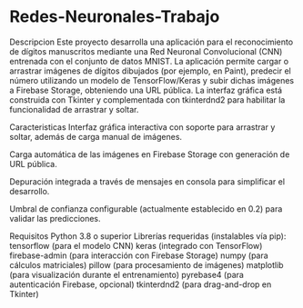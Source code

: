 # Redes-Neuronales-Trabajo

Descripcion
Este proyecto desarrolla una aplicación para el reconocimiento de dígitos manuscritos mediante una Red Neuronal Convolucional (CNN) entrenada con el conjunto de datos MNIST. La aplicación permite cargar o arrastrar imágenes de dígitos dibujados (por ejemplo, en Paint), predecir el número utilizando un modelo de TensorFlow/Keras y subir dichas imágenes a Firebase Storage, obteniendo una URL pública. La interfaz gráfica está construida con Tkinter y complementada con tkinterdnd2 para habilitar la funcionalidad de arrastrar y soltar.

Caracteristicas
Interfaz gráfica interactiva con soporte para arrastrar y soltar, además de carga manual de imágenes.

Carga automática de las imágenes en Firebase Storage con generación de URL pública.

Depuración integrada a través de mensajes en consola para simplificar el desarrollo.

Umbral de confianza configurable (actualmente establecido en 0.2) para validar las predicciones.

Requisitos
Python 3.8 o superior
Librerías requeridas (instalables vía pip):
tensorflow (para el modelo CNN)
keras (integrado con TensorFlow)
firebase-admin (para interacción con Firebase Storage)
numpy (para cálculos matriciales)
pillow (para procesamiento de imágenes)
matplotlib (para visualización durante el entrenamiento)
pyrebase4 (para autenticación Firebase, opcional)
tkinterdnd2 (para drag-and-drop en Tkinter)

